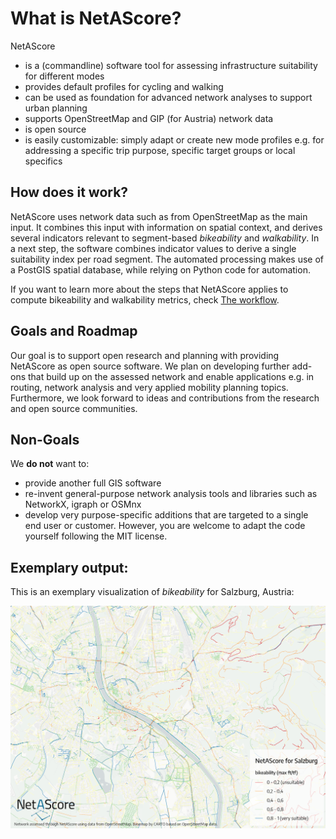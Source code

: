 

# What is NetAScore?

NetAScore

- is a (commandline) software tool for assessing infrastructure suitability for different modes
- provides default profiles for cycling and walking
- can be used as foundation for advanced network analyses to support urban planning
- supports OpenStreetMap and GIP (for Austria) network data
- is open source
- is easily customizable: simply adapt or create new mode profiles e.g. for addressing a specific trip purpose, specific target groups or local specifics

## How does it work?

NetAScore uses network data such as from OpenStreetMap as the main input. It combines this input with information on spatial context, and derives several indicators relevant to segment-based *bikeability* and *walkability*. In a next step, the software combines indicator values to derive a single suitability index per road segment. The automated processing makes use of a PostGIS spatial database, while relying on Python code for automation. 

If you want to learn more about the steps that NetAScore applies to compute bikeability and walkability metrics, check [The workflow](The-workflow).

## Goals and Roadmap

Our goal is to support open research and planning with providing NetAScore as open source software. We plan on developing further add-ons that build up on the assessed network and enable applications e.g. in routing, network analysis and very applied mobility planning topics. Furthermore, we look forward to ideas and contributions from the research and open source communities.

## Non-Goals

We **do not** want to:

- provide another full GIS software
- re-invent general-purpose network analysis tools and libraries such as NetworkX, igraph or OSMnx
- develop very purpose-specific additions that are targeted to a single end user or customer. However, you are welcome to adapt the code yourself following the MIT license.

## Exemplary output:

This is an exemplary visualization of *bikeability* for Salzburg, Austria:

![Bikeability result for Salzburg, Austria](resources/img/NetAScore_Example.png)



